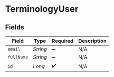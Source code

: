# TerminologyUser


## Fields

| Field              | Type               | Required           | Description        |
| ------------------ | ------------------ | ------------------ | ------------------ |
| `email`            | *String*           | :heavy_minus_sign: | N/A                |
| `fullName`         | *String*           | :heavy_minus_sign: | N/A                |
| `id`               | *Long*             | :heavy_check_mark: | N/A                |